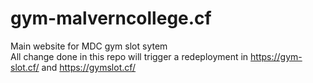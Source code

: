 # gym-malverncollege.cf
Main website for MDC gym slot sytem<br>
All change done in this repo will trigger a redeployment in https://gym-slot.cf/ and https://gymslot.cf/

